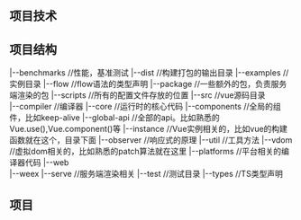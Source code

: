 ## 项目技术
## 项目结构
  |--benchmarks                         //性能，基准测试
  |--dist                               //构建打包的输出目录
  |--examples                           //实例目录
  |--flow                               //flow语法的类型声明
  |--package                            //一些额外的包，负责服务端渲染的包
  |--scripts                            //所有的配置文件存放的位置
  |--src                                //vue源码目录  
     |--compiler                        //编译器
     |--core                            //运行时的核心代码
       |--components                    //全局的组件，比如keep-alive
       |--global-api                    //全部的api。比如熟悉的Vue.use(),Vue.component()等
       |--instance                      //Vue实例相关的，比如vue的构建函数就在这个，目录下面
       |--observer                      //响应式的原理
       |--util                          //工具方法
       |--vdom                          //虚拟dom相关的，比如熟悉的patch算法就在这里
     |--platforms                       //平台相关的编译器代码
       |--web                          
       |--weex
     |--serve                           //服务端渲染相关
  |--test                               //测试目录
  |--types                              //TS类型声明
  
## 项目
